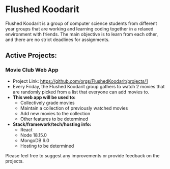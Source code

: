 # Flushed Koodarit

Flushed Koodarit is a group of computer science students from different year groups that are working and learning coding together in a relaxed environment with friends. The main objective is to learn from each other, and there are no strict deadlines for assignments.

## Active Projects:
### Movie Club Web App
  - Project Link: https://github.com/orgs/FlushedKoodarit/projects/1
  - Every Friday, the Flushed Koodarit group gathers to watch 2 movies that are randomly picked from a list that everyone can add movies to.
  - **This web app will be used to:**
    - Collectively grade movies
    - Maintain a collection of previously watched movies
    - Add new movies to the collection
    - Other features to be determined
  - **Stack/framework/tech/hosting info:**
    - React
    - Node 18.15.0
    - MongoDB 6.0
    - Hosting to be determined

Please feel free to suggest any improvements or provide feedback on the projects.
